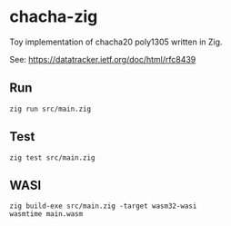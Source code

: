 # chacha-zig

Toy implementation of chacha20 poly1305 written in Zig.

See: https://datatracker.ietf.org/doc/html/rfc8439

## Run

```
zig run src/main.zig
```

## Test

```
zig test src/main.zig
```

## WASI

```
zig build-exe src/main.zig -target wasm32-wasi
wasmtime main.wasm
```
